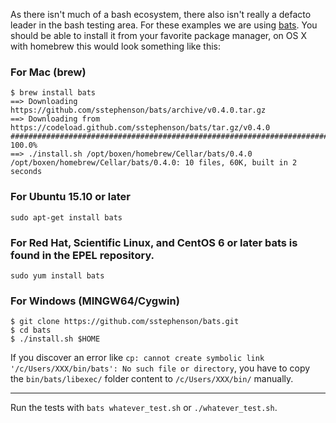 As there isn't much of a bash ecosystem, there also isn't really a defacto leader in the bash testing area. For these examples we are using [bats](https://github.com/sstephenson/bats). You should be able to install it from your favorite package manager, on OS X with homebrew this would look something like this:

### For Mac (brew)
```
$ brew install bats
==> Downloading
https://github.com/sstephenson/bats/archive/v0.4.0.tar.gz
==> Downloading from
https://codeload.github.com/sstephenson/bats/tar.gz/v0.4.0
######################################################################## 100.0%
==> ./install.sh /opt/boxen/homebrew/Cellar/bats/0.4.0
/opt/boxen/homebrew/Cellar/bats/0.4.0: 10 files, 60K, built in 2 seconds  
```

### For Ubuntu 15.10 or later  
```
sudo apt-get install bats  
```

### For Red Hat, Scientific Linux, and CentOS 6 or later bats is found in the EPEL repository.  
```
sudo yum install bats  
```

### For Windows (MINGW64/Cygwin)
```
$ git clone https://github.com/sstephenson/bats.git
$ cd bats
$ ./install.sh $HOME
```
If you discover an error like `cp: cannot create symbolic link '/c/Users/XXX/bin/bats': No such file or directory`,
you have to copy the `bin/bats/libexec/` folder content to `/c/Users/XXX/bin/` manually.

---

Run the tests with `bats whatever_test.sh` or `./whatever_test.sh`.
